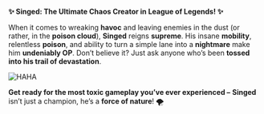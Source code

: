 **✨ Singed: The Ultimate Chaos Creator in League of Legends! ✨**

When it comes to wreaking **havoc** and leaving enemies in the dust (or rather, in the **poison cloud**), **Singed** reigns **supreme**. His insane **mobility**, relentless **poison**, and ability to turn a simple lane into a **nightmare** make him **undeniably OP**. Don’t believe it? Just ask anyone who’s been **tossed into his trail of devastation**.

![HAHA](https://ddragon.leagueoflegends.com/cdn/img/champion/splash/Singed_0.jpg)

**Get ready for the most toxic gameplay you’ve ever experienced –** **Singed** isn’t just a champion, he’s a **force of nature**! 🌪️